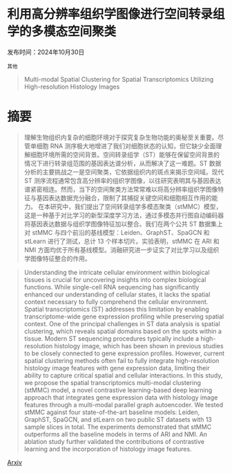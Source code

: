 # 利用高分辨率组织学图像进行空间转录组学的多模态空间聚类

发布时间：2024年10月30日

`其他`

> Multi-modal Spatial Clustering for Spatial Transcriptomics Utilizing High-resolution Histology Images

# 摘要

> 理解生物组织内复杂的细胞环境对于探究复杂生物功能的奥秘至关重要。尽管单细胞 RNA 测序极大地增进了我们对细胞状态的认知，但它缺少全面理解细胞环境所需的空间背景。空间转录组学（ST）能够在保留空间背景的情况下进行转录组范围的基因表达谱分析，从而解决了这一难题。ST 数据分析的主要挑战之一是空间聚类，它依据组织内的斑点来揭示空间域。现代 ST 测序流程通常包含高分辨率的组织学图像，以往研究表明其与基因表达谱紧密相连。然而，当下的空间聚类方法常常难以将高分辨率组织学图像特征与基因表达数据充分融合，限制了其捕捉关键空间和细胞相互作用的能力。
在本研究中，我们提出了空间转录组学多模态聚类（stMMC）模型，这是一种基于对比学习的新型深度学习方法，通过多模态并行图自动编码器将基因表达数据与组织学图像特征加以整合。我们在两个公共 ST 数据集上对 stMMC 与四个前沿的基线模型：Leiden、GraphST、SpaGCN 和 stLearn 进行了测试，总计 13 个样本切片。实验表明，stMMC 在 ARI 和 NMI 方面均优于所有基线模型。消融研究进一步证实了对比学习以及组织学图像特征整合的作用。

> Understanding the intricate cellular environment within biological tissues is crucial for uncovering insights into complex biological functions. While single-cell RNA sequencing has significantly enhanced our understanding of cellular states, it lacks the spatial context necessary to fully comprehend the cellular environment. Spatial transcriptomics (ST) addresses this limitation by enabling transcriptome-wide gene expression profiling while preserving spatial context. One of the principal challenges in ST data analysis is spatial clustering, which reveals spatial domains based on the spots within a tissue. Modern ST sequencing procedures typically include a high-resolution histology image, which has been shown in previous studies to be closely connected to gene expression profiles. However, current spatial clustering methods often fail to fully integrate high-resolution histology image features with gene expression data, limiting their ability to capture critical spatial and cellular interactions.
  In this study, we propose the spatial transcriptomics multi-modal clustering (stMMC) model, a novel contrastive learning-based deep learning approach that integrates gene expression data with histology image features through a multi-modal parallel graph autoencoder. We tested stMMC against four state-of-the-art baseline models: Leiden, GraphST, SpaGCN, and stLearn on two public ST datasets with 13 sample slices in total. The experiments demonstrated that stMMC outperforms all the baseline models in terms of ARI and NMI. An ablation study further validated the contributions of contrastive learning and the incorporation of histology image features.

[Arxiv](https://arxiv.org/abs/2411.02534)